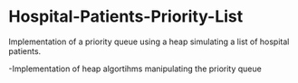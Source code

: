 # Hospital-Patients-Priority-List
Implementation of a priority queue using a heap simulating a list of hospital patients.

-Implementation of heap algortihms manipulating the priority queue

